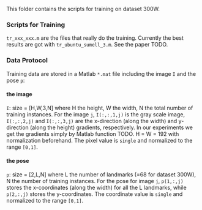 This folder contains the scripts for training on dataset 300W.

### Scripts for Training
`tr_xxx_xxx.m` are the files that really do the training. Currently the best results are got with `tr_ubuntu_sumell_3.m`. See the paper TODO.

### Data Protocol
Training data are stored in a Matlab `*.mat` file including the image `I` and the pose `p`:
#### the image
`I`: size = [H,W,3,N] where H the height, W the width, N the total number of training instances. For the image `j`, `I(:,:,1,j)` is the gray scale image, `I(:,:,2,j)` and `I(:,:,3,j)` are the x-direction (along the width) and y-direction (along the height) gradients, respectively. In our experiments we get the gradients simply by Matlab function TODO. H = W = 192 with normalization beforehand. The pixel value is `single` and normalized to the range `[0,1]`.
#### the pose
`p`: size = [2,L,N] where L the number of landmarks (=68 for dataset 300W), N the number of training instances. For the pose for image `j`, `p(1,:,j)` stores the x-coordinates (along the width) for all the L landmarks, while `p(2,:,j)` stores the y-coordinates. The coordinate value is `single` and normalized to the range `[0,1]`.
